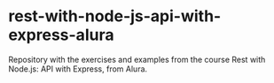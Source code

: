 # rest-with-node-js-api-with-express-alura
Repository with the exercises and examples from the course Rest with Node.js: API with Express, from Alura.
